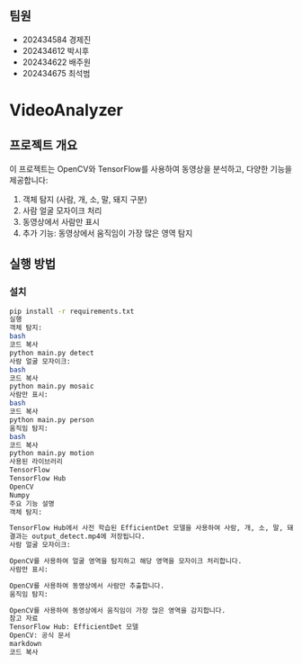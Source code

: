 ## 팀원
- 202434584 경제진
- 202434612 박시후
- 202434622 배주원
- 202434675 최석범

# VideoAnalyzer

## 프로젝트 개요
이 프로젝트는 OpenCV와 TensorFlow를 사용하여 동영상을 분석하고, 다양한 기능을 제공합니다:
1. 객체 탐지 (사람, 개, 소, 말, 돼지 구분)
2. 사람 얼굴 모자이크 처리
3. 동영상에서 사람만 표시
4. 추가 기능: 동영상에서 움직임이 가장 많은 영역 탐지

## 실행 방법

### 설치
```bash
pip install -r requirements.txt
실행
객체 탐지:
bash
코드 복사
python main.py detect
사람 얼굴 모자이크:
bash
코드 복사
python main.py mosaic
사람만 표시:
bash
코드 복사
python main.py person
움직임 탐지:
bash
코드 복사
python main.py motion
사용된 라이브러리
TensorFlow
TensorFlow Hub
OpenCV
Numpy
주요 기능 설명
객체 탐지:

TensorFlow Hub에서 사전 학습된 EfficientDet 모델을 사용하여 사람, 개, 소, 말, 돼지 등을 탐지합니다.
결과는 output_detect.mp4에 저장됩니다.
사람 얼굴 모자이크:

OpenCV를 사용하여 얼굴 영역을 탐지하고 해당 영역을 모자이크 처리합니다.
사람만 표시:

OpenCV를 사용하여 동영상에서 사람만 추출합니다.
움직임 탐지:

OpenCV를 사용하여 동영상에서 움직임이 가장 많은 영역을 감지합니다.
참고 자료
TensorFlow Hub: EfficientDet 모델
OpenCV: 공식 문서
markdown
코드 복사

